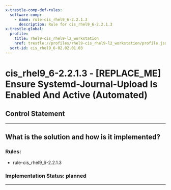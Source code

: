 ```yaml
---
x-trestle-comp-def-rules:
  software-comp:
    - name: rule-cis_rhel9_6-2.2.1.3
      description: Rule for cis_rhel9_6-2.2.1.3
x-trestle-global:
  profile:
    title: rhel9-cis_rhel9-l2_workstation
    href: trestle://profiles/rhel9-cis_rhel9-l2_workstation/profile.json
  sort-id: cis_rhel9_6-02.02.01.03
---
```


# cis_rhel9_6-2.2.1.3 - \[REPLACE_ME\] Ensure Systemd-Journal-Upload Is Enabled And Active (Automated)

## Control Statement

______________________________________________________________________

## What is the solution and how is it implemented?

<!-- For implementation status enter one of: implemented, partial, planned, alternative, not-applicable -->

<!-- Note that the list of rules under ### Rules: is read-only and changes will not be captured after assembly to JSON -->

<!-- Add control implementation description here for control: cis_rhel9_6-2.2.1.3 -->

### Rules:

  - rule-cis_rhel9_6-2.2.1.3

### Implementation Status: planned

______________________________________________________________________

